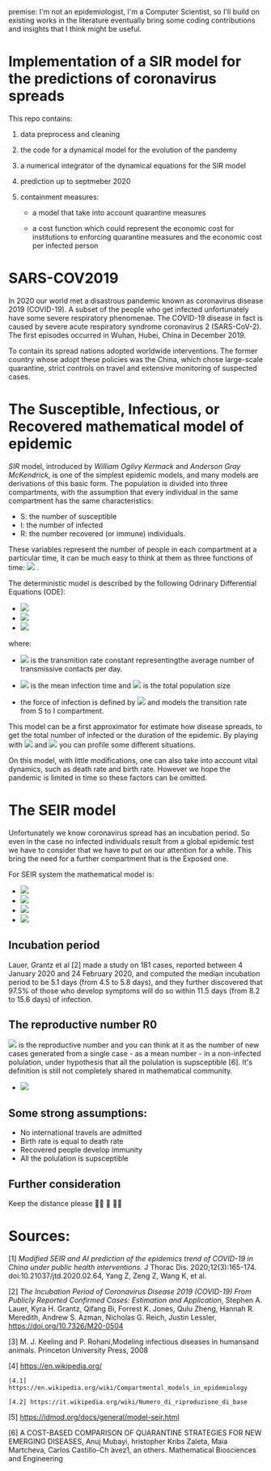 premise:
I'm not an epidemiologist, I'm a Computer Scientist, so I'll build on existing works in the literature eventually bring some coding contributions and insights that I think might be useful.

# Implementation of a SIR model for the predictions of coronavirus spreads
This repo contains:

1) data preprocess and cleaning
2) the code for a dynamical model for the evolution of the pandemy
3) a numerical integrator of the dynamical equations for the SIR model
4) prediction up to septmeber 2020
5) containment measures:

   - a model that take into account quarantine measures

   - a cost function which could represent the economic cost for institutions to enforcing quarantine measures and the economic cost per infected person

   <!-- - optimal strategies to minimize the total economic cost of the epidemic.-->


# SARS-COV2019

In 2020 our world met a disastrous pandemic known as coronavirus disease 2019 (COVID-19). 
A subset of the people who get infected unfortunately have some severe respiratory phenomenae. 
The COVID-19 disease in fact is caused by severe acute respiratory syndrome coronavirus 2 (SARS-CoV-2).
The first episodes occurred in Wuhan, Hubei, China in December 2019.

To contain its spread nations adopted worldwide interventions. The former country whose adopt these policies was the China, which chose large-scale quarantine, strict controls on travel and extensive monitoring of suspected cases. 

# The Susceptible, Infectious, or Recovered mathematical model of epidemic

*SIR* model, introduced by _William Ogilvy Kermack_ and _Anderson Gray McKendrick_, is one of the simplest epidemic models, and many models are derivations of this basic form. The population is divided into three compartments, with the assumption that every individual in the same compartment has the same characteristics: 
- S: the number of susceptible
- I: the number of infected
- R: the number recovered (or immune) individuals.

These variables represent the number of people in each compartment at a particular time, it can be much easy to think at them as three functions of time:
<img src="https://latex.codecogs.com/gif.latex?{S(t),{\,}I(t),{\,}R(t)}" /> .

The deterministic model is described by the following Odrinary Differential Equations (ODE):

- <img src="https://latex.codecogs.com/gif.latex?\frac{dS}{dt}=-\frac{{\beta}IS}{N}" /> 
- <img src="https://latex.codecogs.com/gif.latex?\frac{dI}{dt}=\frac{{\beta}IS}{N}-{\gamma}I" /> 
- <img src="https://latex.codecogs.com/gif.latex?\frac{dR}{dt}=-{\gamma}I" /> 

where:
- <img src="https://latex.codecogs.com/gif.latex?{\beta}"/> is the transmition rate constant representingthe average number of transmissive contacts per day.
- <img src="https://latex.codecogs.com/gif.latex?\frac{1}{\gamma}"/>  is the mean infection time and <img src="https://latex.codecogs.com/gif.latex?N"/>  is the total population size

- the force of infection is defined by <img src="https://latex.codecogs.com/gif.latex?{{\beta}I}"/> and models the transition rate from S to I compartment.

This model can be a first approximator for estimate how disease spreads, to get the total number of infected or the duration of the epidemic. By playing with <img src="https://latex.codecogs.com/gif.latex?{\beta}"/> and <img src="https://latex.codecogs.com/gif.latex?\gamma"/> you can profile some different situations.


On this model, with little modifications, one can also take into account vital dynamics, such as death rate and birth rate. However we hope the pandemic is limited in time so these factors can be omitted.

# The SEIR model

Unfortunately we know coronavirus spread has an incubation period. So even in the case no infected individuals result from a global epidemic test we have to consider that we have to put on our attention for a while. This bring the need for a further compartment that is the Exposed one.

For SEIR system the mathematical model is:

- <img src="https://latex.codecogs.com/gif.latex?\frac{dS}{dt}=-\frac{{\beta}IS}{N}" /> 
- <img src="https://latex.codecogs.com/gif.latex?\frac{dE}{dt}=\frac{{\beta}IS}{N}-{{\sigma}E}" /> 
- <img src="https://latex.codecogs.com/gif.latex?\frac{dI}{dt}={{\sigma}E}-{\gamma}I" /> 
- <img src="https://latex.codecogs.com/gif.latex?\frac{dR}{dt}={\gamma}I" /> 

## Incubation period
Lauer, Grantz et al [2] made a study on 181 cases, reported between 4 January 2020 and 24 February 2020,  and computed the median incubation period to be 5.1 days (from 4.5 to 5.8 days), and they further discovered that 97.5% of those who develop symptoms will do so within 11.5 days (from 8.2 to 15.6 days) of infection. 

## The reproductive number R0
<img src="https://latex.codecogs.com/gif.latex?{R_{0}}" />  is the reproductive number and you can think at it as the number of new cases generated from a single case - as a mean number - in a non-infected polulation, under hypothesis that all the polulation is supsceptible [6]. It's definition is still not completely shared in mathematical community.

- <img src="https://latex.codecogs.com/gif.latex?{R_{0}=\frac{\beta}{\gamma}}" /> 


## Some strong assumptions:
- No international travels are admitted
- Birth rate is equal to death rate
- Recovered people develop immunity
- All the polulation is supsceptible

## Further consideration
Keep the distance please  :frowning_man: :straight_ruler: :frowning_man:

# Sources:
[1] _Modified SEIR and AI prediction of the epidemics trend of COVID-19 in China under public health interventions._ J Thorac Dis. 2020;12(3):165-174. doi:10.21037/jtd.2020.02.64,  Yang Z, Zeng Z, Wang K, et al.

[2] _The Incubation Period of Coronavirus Disease 2019 (COVID-19) From Publicly Reported Confirmed Cases: Estimation and Application_, Stephen A. Lauer, Kyra H. Grantz, Qifang Bi, Forrest K. Jones, Qulu Zheng, Hannah R. Meredith, Andrew S. Azman, Nicholas G. Reich, Justin Lessler, https://doi.org/10.7326/M20-0504

[3] M.  J.  Keeling  and  P.  Rohani,Modeling  infectious  diseases  in  humansand animals.    Princeton University Press, 2008

[4] https://en.wikipedia.org/

    [4.1] https://en.wikipedia.org/wiki/Compartmental_models_in_epidemiology
    
    [4.2] https://it.wikipedia.org/wiki/Numero_di_riproduzione_di_base

[5] https://idmod.org/docs/general/model-seir.html

[6] A  COST-BASED  COMPARISON  OF  QUARANTINE  STRATEGIES FOR  NEW  EMERGING  DISEASES, Anuj Mubayi, hristopher Kribs Zaleta, Maia Martcheva, Carlos Castillo-Ch ́avez1,
an others. Mathematical Biosciences and Engineering 
